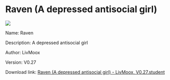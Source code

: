 # Raven (A depressed antisocial girl)

<img src = "https://raw.githubusercontent.com/Arbiter1223/Koukou-Gurashi-Custom-Students/master/Students/Files/Raven%20(A%20depressed%20antisocial%20girl).png">

Name: Raven

Description: A depressed antisocial girl

Author: LivMoox

Version: V0.27

Download link: <a href="https://raw.githubusercontent.com/Arbiter1223/Koukou-Gurashi-Custom-Students/master/Students/Files/Raven%20(A%20depressed%20antisocial%20girl)%20-%20LivMoox%2C%20V0.27.student">Raven (A depressed antisocial girl) - LivMoox, V0.27.student</a>
